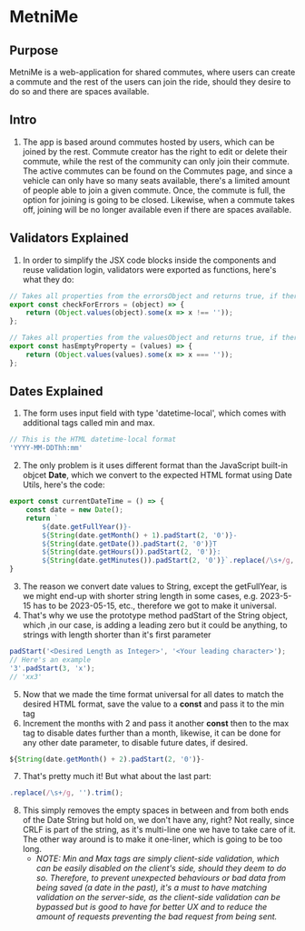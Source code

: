 # MetniMe

## Purpose
MetniMe is a web-application for shared commutes, where users can create a commute and the rest of the users can join the ride, should they desire to do so and there are spaces available.

## Intro
1. The app is based around commutes hosted by users, which can be joined by the rest. Commute creator has the right to edit or delete their commute, while the rest of the community can only join their commute. The active commutes can be found on the Commutes page, and since a vehicle can only have so many seats available, there's a limited amount of people able to join a given commute. Once, the commute is full, the option for joining is going to be closed. Likewise, when a commute takes off, joining will be no longer available even if there are spaces available.

## Validators Explained
1. In order to simplify the JSX code blocks inside the components and reuse validation login, validators were exported as functions, here's what they do:
``` js
// Takes all properties from the errorsObject and returns true, if there's at least 1 error
export const checkForErrors = (object) => {
    return (Object.values(object).some(x => x !== ''));
};

// Takes all properties from the valuesObject and returns true, if there's an empty one
export const hasEmptyProperty = (values) => {
    return (Object.values(values).some(x => x === ''));
};
```

## Dates Explained
1. The form uses input field with type 'datetime-local', which comes with additional tags called min and max.
``` js
// This is the HTML datetime-local format
'YYYY-MM-DDThh:mm'
```
2. The only problem is it uses different format than the JavaScript built-in objcet <strong>Date</strong>, which we convert to the expected HTML format using Date Utils, here's the code:
``` js
export const currentDateTime = () => {
    const date = new Date();
    return `
        ${date.getFullYear()}-
        ${String(date.getMonth() + 1).padStart(2, '0')}-
        ${String(date.getDate()).padStart(2, '0')}T
        ${String(date.getHours()).padStart(2, '0')}:
        ${String(date.getMinutes()).padStart(2, '0')}`.replace(/\s+/g, '').trim();
}
```

3. The reason we convert date values to String, except the getFullYear, is we might end-up with shorter string length in some cases, e.g. 2023-5-15 has to be 2023-05-15, etc., therefore we got to make it universal.
4. That's why we use the prototype method padStart of the String object, which ,in our case, is adding a leading zero but it could be anything, to strings with length shorter than it's first parameter
``` js
padStart('<Desired Length as Integer>', '<Your leading character>');
// Here's an example
'3'.padStart(3, 'x');
// 'xx3'
```
5. Now that we made the time format universal for all dates to match the desired HTML format, save the value to a <strong>const</strong> and pass it to the min tag
6. Increment the months with 2 and pass it another <strong>const</strong> then to the max tag to disable dates further than a month, likewise, it can be done for any other date parameter, to disable future dates, if desired.
``` js
${String(date.getMonth() + 2).padStart(2, '0')}-
```
7. That's pretty much it! But what about the last part:
``` js
.replace(/\s+/g, '').trim();
```
8. This simply removes the empty spaces in between and from both ends of the Date String but hold on, we don't have any, right? Not really, since CRLF is part of the string, as it's multi-line one we have to take care of it. The other way around is to make it one-liner, which is going to be too long.
    * <i>NOTE: Min and Max tags are simply client-side validation, which can be easily disabled on the client's side, should they deem to do so. Therefore, to prevent unexpected behaviours or bad data from being saved (a date in the past), it's a must to have matching validation on the server-side, as the client-side validation can be bypassed but is good to have for better UX and to reduce the amount of requests preventing the bad request from being sent.</i>